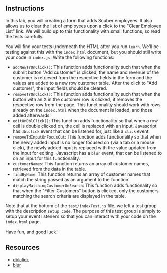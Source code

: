 ## Instructions

In this lab, you will creating a form that adds Scuber employees.  It also allows us to clear the list of employees upon a click to the "Clear Employee List" link.  We will build up to this functionality with small functions, so read the tests carefully.

You will find your tests underneath the HTML after you run `learn`.  We'll be testing against this with the `index.html` document, but you should still write your code in `index.js`.  Write the following functions:

+ `addNewTrOnClick()`: This function adds functionality such that when the submit button "Add customer" is clicked, the name and revenue of the customer is retrieved from the respective fields in the form and the values are added to a new row customer table.  After the click to "Add customer", the input fields should be cleared.
+ `removeTrOnClick()`: This function adds functionality such that when the button with an X in the customer row is clicked, it removes the respective row from the page.  This functionality should work with rows already on the `index.html` when the document is loaded, and those added afterwards.
+ `editOnDblClick()`: This function adds functionality so that when a row cell is double clicked on, the cell is replaced with an input.  Javascript has `dblclick` event that can be listened for, just like a `click` event.
+ `removeTdInputOnFocusOut`: This function adds functionality so that when the newly added input is no longer focused on (via a tab or a mouse click), the newly added input is replaced with the value updated from the input for editing.  Javascript has a `blur` event, that can be listened to on an input for this functionality.
+ `customerNames`: This function returns an array of customer names, retrieved from the data in the table.
+ `findByName`: This function returns an array of customer names that match the string passed as an argument to the function.
+ `displayMatchingCustomerOnSearch`: This function adds functionality so that when the "Filter Customers" button is clicked, only the customers matching the search criteria are displayed in the table.

Note that at the bottom of the `test/indexTest.js` file, we left a test group with the description `setup code`.  The purpose of this test group is simply to setup your event listeners so that you can interact with your code on the `index.html` page. 

Have fun, and good luck!

## Resources

- [dblclick](https://developer.mozilla.org/en-US/docs/Web/Events/dblclick)
- [blur](https://developer.mozilla.org/en-US/docs/Web/API/HTMLElement/blur)
